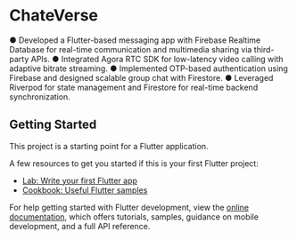 # ChateVerse

● Developed a Flutter-based messaging app with Firebase Realtime Database for real-time communication and 
multimedia sharing via third-party APIs.
● Integrated Agora RTC SDK for low-latency video calling with adaptive bitrate streaming.
● Implemented OTP-based authentication using Firebase and designed scalable group chat with Firestore.
● Leveraged Riverpod for state management and Firestore for real-time backend synchronization.


## Getting Started

This project is a starting point for a Flutter application.

A few resources to get you started if this is your first Flutter project:

- [Lab: Write your first Flutter app](https://docs.flutter.dev/get-started/codelab)
- [Cookbook: Useful Flutter samples](https://docs.flutter.dev/cookbook)

For help getting started with Flutter development, view the
[online documentation](https://docs.flutter.dev/), which offers tutorials,
samples, guidance on mobile development, and a full API reference.
